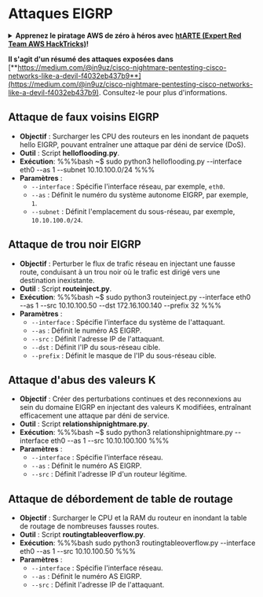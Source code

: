 # Attaques EIGRP

<details>

<summary><strong>Apprenez le piratage AWS de zéro à héros avec</strong> <a href="https://training.hacktricks.xyz/courses/arte"><strong>htARTE (Expert Red Team AWS HackTricks)</strong></a><strong>!</strong></summary>

Autres façons de soutenir HackTricks :

* Si vous souhaitez voir votre **entreprise annoncée dans HackTricks** ou **télécharger HackTricks en PDF**, consultez les [**PLANS D'ABONNEMENT**](https://github.com/sponsors/carlospolop) !
* Obtenez le [**swag officiel PEASS & HackTricks**](https://peass.creator-spring.com)
* Découvrez [**La famille PEASS**](https://opensea.io/collection/the-peass-family), notre collection exclusive de [**NFT**](https://opensea.io/collection/the-peass-family)
* **Rejoignez le** 💬 [**groupe Discord**](https://discord.gg/hRep4RUj7f) ou le [**groupe Telegram**](https://t.me/peass) ou **suivez-nous** sur **Twitter** 🐦 [**@hacktricks_live**](https://twitter.com/hacktricks_live)**.**
* **Partagez vos astuces de piratage en soumettant des PR aux** [**HackTricks**](https://github.com/carlospolop/hacktricks) et [**HackTricks Cloud**](https://github.com/carlospolop/hacktricks-cloud) dépôts GitHub.

</details>

**Il s'agit d'un résumé des attaques exposées dans** [**https://medium.com/@in9uz/cisco-nightmare-pentesting-cisco-networks-like-a-devil-f4032eb437b9**](https://medium.com/@in9uz/cisco-nightmare-pentesting-cisco-networks-like-a-devil-f4032eb437b9). Consultez-le pour plus d'informations.

## **Attaque de faux voisins EIGRP**

- **Objectif** : Surcharger les CPU des routeurs en les inondant de paquets hello EIGRP, pouvant entraîner une attaque par déni de service (DoS).
- **Outil** : Script **helloflooding.py**.
- **Exécution**:
%%%bash
~$ sudo python3 helloflooding.py --interface eth0 --as 1 --subnet 10.10.100.0/24
%%%
- **Paramètres** :
  - `--interface` : Spécifie l'interface réseau, par exemple, `eth0`.
  - `--as` : Définit le numéro du système autonome EIGRP, par exemple, `1`.
  - `--subnet` : Définit l'emplacement du sous-réseau, par exemple, `10.10.100.0/24`.

## **Attaque de trou noir EIGRP**

- **Objectif** : Perturber le flux de trafic réseau en injectant une fausse route, conduisant à un trou noir où le trafic est dirigé vers une destination inexistante.
- **Outil** : Script **routeinject.py**.
- **Exécution**:
%%%bash
~$ sudo python3 routeinject.py --interface eth0 --as 1 --src 10.10.100.50 --dst 172.16.100.140 --prefix 32
%%%
- **Paramètres** :
  - `--interface` : Spécifie l'interface du système de l'attaquant.
  - `--as` : Définit le numéro AS EIGRP.
  - `--src` : Définit l'adresse IP de l'attaquant.
  - `--dst` : Définit l'IP du sous-réseau cible.
  - `--prefix` : Définit le masque de l'IP du sous-réseau cible.

## **Attaque d'abus des valeurs K**

- **Objectif** : Créer des perturbations continues et des reconnexions au sein du domaine EIGRP en injectant des valeurs K modifiées, entraînant efficacement une attaque par déni de service.
- **Outil** : Script **relationshipnightmare.py**.
- **Exécution**:
%%%bash
~$ sudo python3 relationshipnightmare.py --interface eth0 --as 1 --src 10.10.100.100
%%%
- **Paramètres** :
  - `--interface` : Spécifie l'interface réseau.
  - `--as` : Définit le numéro AS EIGRP.
  - `--src` : Définit l'adresse IP d'un routeur légitime.

## **Attaque de débordement de table de routage**

- **Objectif** : Surcharger le CPU et la RAM du routeur en inondant la table de routage de nombreuses fausses routes.
- **Outil** : Script **routingtableoverflow.py**.
- **Exécution**:
%%%bash
sudo python3 routingtableoverflow.py --interface eth0 --as 1 --src 10.10.100.50
%%%
- **Paramètres** :
  - `--interface` : Spécifie l'interface réseau.
  - `--as` : Définit le numéro AS EIGRP.
  - `--src` : Définit l'adresse IP de l'attaquant.
